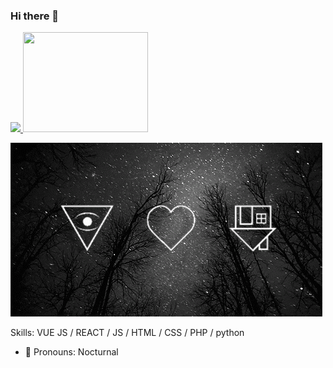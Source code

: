 ### Hi there 👋
<a href="https://github.com/Nocturnal-OFC">
<img height="160" src="https://github-readme-stats.vercel.app/api?username=Nocturnal-OFC&show_icons=true&include_all_commits=true&theme=react&cache_seconds=3200&hide_border=true" />
</a>

<img height="160" width="200" src="https://github-readme-stats.vercel.app/api/top-langs/?username=Nocturnal-OFC&layout=compact&theme=react&hide_border=true" />

![GIF-1](GIF-1.gif)

Skills: VUE JS / REACT / JS / HTML / CSS / PHP / python

- 🔭 Pronouns: Nocturnal
